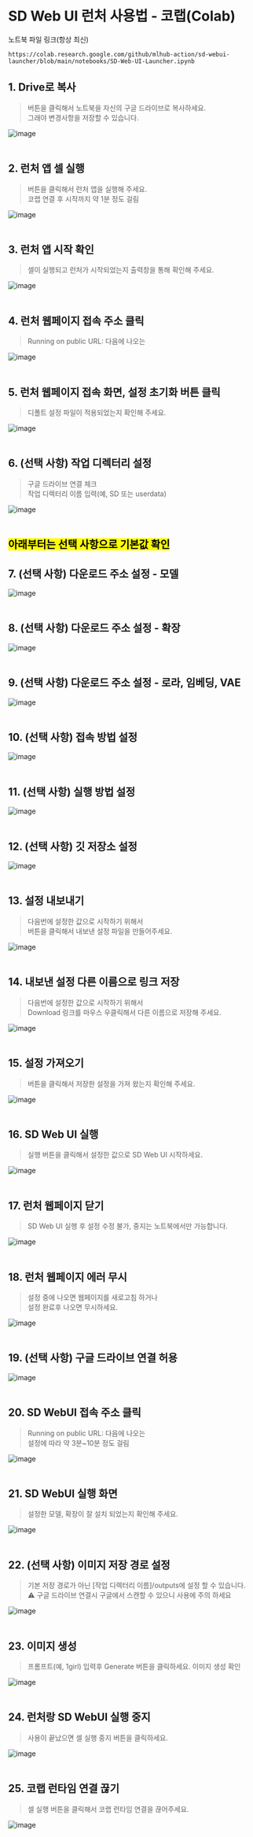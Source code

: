 # SD Web UI 런처 사용법 - 코랩(Colab)

노트북 파일 링크(항상 최신)

    https://colab.research.google.com/github/mlhub-action/sd-webui-launcher/blob/main/notebooks/SD-Web-UI-Launcher.ipynb

## 1. Drive로 복사
> 버튼을 클릭해서 노트북을 자신의 구글 드라이브로 복사하세요.<br>
> 그래야 변경사항을 저장할 수 있습니다.

![image](../images/01_Drive%EB%A1%9C_%EB%B3%B5%EC%82%AC.png)
<br>
<br>

## 2. 런처 앱 셀 실행
> 버튼을 클릭해서 런처 앱을 실행해 주세요.<br>
> 코랩 연결 후 시작까지 약 1분 정도 걸림

![image](../images/02_%EB%9F%B0%EC%B2%98_%EC%95%B1_%EC%85%80_%EC%8B%A4%ED%96%89_%EB%B2%84%ED%8A%BC_%ED%81%B4%EB%A6%AD.png)
<br>
<br>

## 3. 런처 앱 시작 확인
> 셀이 실행되고 런처가 시작되었는지 출력창을 통해 확인해 주세요.

![image](../images/03_%EB%9F%B0%EC%B2%98_%EC%95%B1_%EC%8B%9C%EC%9E%91_%ED%99%95%EC%9D%B8.png)
<br>
<br>

## 4. 런처 웹페이지 접속 주소 클릭
> Running on public URL: 다음에 나오는

![image](../images/04_%EB%9F%B0%EC%B2%98_%EC%95%B1_%EC%A0%91%EC%86%8D_%EC%A3%BC%EC%86%8C_%ED%81%B4%EB%A6%AD.png)
<br>
<br>

## 5. 런처 웹페이지 접속 화면, 설정 초기화 버튼 클릭
> 디폴트 설정 파일이 적용되었는지 확인해 주세요.

![image](../images/05_%EC%84%A4%EC%A0%95_%EC%B4%88%EA%B8%B0%ED%99%94_%EB%B2%84%ED%8A%BC_%ED%81%B4%EB%A6%AD.png)
<br>
<br>

## 6. (선택 사항) 작업 디렉터리 설정
> 구글 드라이브 연결 체크<br>
> 작업 디렉터리 이름 입력(예, SD 또는 userdata)

![image](../images/06_%EC%9E%91%EC%97%85_%EB%94%94%EB%A0%89%ED%84%B0%EB%A6%AC_%EC%84%A4%EC%A0%95.png)
<br>
<br>

## <span style="color:black; background-color: yellow;">아래부터는 선택 사항으로 기본값 확인</span>

## 7. (선택 사항) 다운로드 주소 설정 - 모델

![image](../images/07_%EB%8B%A4%EC%9A%B4%EB%A1%9C%EB%93%9C_%EC%A3%BC%EC%86%8C_%EC%84%A4%EC%A0%95_%EB%AA%A8%EB%8D%B8.png)
<br>
<br>

## 8. (선택 사항) 다운로드 주소 설정 - 확장

![image](../images/08_%EB%8B%A4%EC%9A%B4%EB%A1%9C%EB%93%9C_%EC%A3%BC%EC%86%8C_%EC%84%A4%EC%A0%95_%ED%99%95%EC%9E%A5.png)
<br>
<br>

## 9. (선택 사항) 다운로드 주소 설정 - 로라, 임베딩, VAE

![image](../images/09_%EB%8B%A4%EC%9A%B4%EB%A1%9C%EB%93%9C_%EC%A3%BC%EC%86%8C_%EC%84%A4%EC%A0%95_%EB%82%98%EB%A8%B8%EC%A7%80.png)
<br>
<br>

## 10. (선택 사항) 접속 방법 설정
![image](../images/10_%EC%A0%91%EC%86%8D_%EB%B0%A9%EB%B2%95_%EC%84%A4%EC%A0%95.png)
<br>
<br>

## 11. (선택 사항) 실행 방법 설정
![image](../images/11_%EC%8B%A4%ED%96%89_%EB%B0%A9%EB%B2%95_%EC%84%A4%EC%A0%95.png)
<br>
<br>

## 12. (선택 사항) 깃 저장소 설정
![image](../images/12_%EA%B9%83_%EC%A0%80%EC%9E%A5%EC%86%8C_%EC%84%A4%EC%A0%95.png)
<br>
<br>

## 13. 설정 내보내기
> 다음번에 설정한 값으로 시작하기 위해서<br> 버튼을 클릭해서 내보낸 설정 파일을 만들어주세요.

![image](../images/13_%EC%84%A4%EC%A0%95_%EB%82%B4%EB%B3%B4%EB%82%B4%EA%B8%B0.png)
<br>
<br>

## 14. 내보낸 설정 다른 이름으로 링크 저장
> 다음번에 설정한 값으로 시작하기 위해서<br>
> Download 링크를 마우스 우클릭해서 다른 이름으로 저장해 주세요.

![image](../images/14_%EB%82%B4%EB%B3%B4%EB%82%B8_%EC%84%A4%EC%A0%95_%EB%8B%A4%EB%A5%B8_%EC%9D%B4%EB%A6%84%EC%9C%BC%EB%A1%9C_%EB%A7%81%ED%81%AC_%EC%A0%80%EC%9E%A5.png)
<br>
<br>

## 15. 설정 가져오기
> 버튼을 클릭해서 저장한 설정을 가져 왔는지 확인해 주세요.

![image](../images/15_%EC%84%A4%EC%A0%95_%EA%B0%80%EC%A0%B8%EC%98%A4%EA%B8%B0_.png)
<br>
<br>

## 16. SD Web UI 실행 
> 실행 버튼을 클릭해서 설정한 값으로 SD Web UI 시작하세요.

![image](../images/16_%EC%8B%A4%ED%96%89_%EB%B2%84%ED%8A%BC_%ED%81%B4%EB%A6%AD_.png)
<br>
<br>

## 17. 런처 웹페이지 닫기
> SD Web UI 실행 후 설정 수정 불가, 중지는 노트북에서만 가능합니다.

![image](../images/17_%EB%9F%B0%EC%B2%98_%EC%9B%B9_%ED%8E%98%EC%9D%B4%EC%A7%80_%EB%8B%AB%EA%B8%B0.png)
<br>
<br>

## 18. 런처 웹페이지 에러 무시
> 설정 중에 나오면 웹페이지를 새로고침 하거나<br>
> 설정 완료후 나오면 무시하세요.

![image](../images/18_%EB%9F%B0%EC%B2%98_%EC%97%90%EB%9F%AC_%EB%A9%94%EC%8B%9C%EC%A7%80_%EB%AC%B4%EC%8B%9C_%EB%98%90%EB%8A%94_%EC%83%88%EB%A1%9C%EA%B3%A0%EC%B9%A8.png)
<br>
<br>

## 19. (선택 사항) 구글 드라이브 연결 허용

![image](../images/19_%EA%B5%AC%EA%B8%80_%EB%93%9C%EB%9D%BC%EC%9D%B4%EB%B8%8C_%EC%97%B0%EA%B2%B0_%ED%97%88%EC%9A%A9.png)
<br>
<br>

## 20. SD WebUI 접속 주소 클릭
> Running on public URL: 다음에 나오는<br>
> 설정에 따라 약 3분~10분 정도 걸림

![image](../images/20_%EB%85%B8%ED%8A%B8%EB%B6%81_%EC%B6%9C%EB%A0%A5%EC%B0%BD_SD_Web_UI_%EC%A0%91%EC%86%8D_%EC%A3%BC%EC%86%8C_%ED%81%B4%EB%A6%AD.png)
<br>
<br>

## 21. SD WebUI 실행 화면
> 설정한 모델, 확장이 잘 설치 되었는지 확인해 주세요.

![image](../images/21_SD_Web_UI_%EC%8B%A4%ED%96%89_%ED%99%94%EB%A9%B4.png)
<br>
<br>

## 22. (선택 사항) 이미지 저장 경로 설정
> 기본 저장 경로가 아닌 [작업 디렉터리 이름]/outputs에 설정 할 수 있습니다. <br>
> ⚠️ 구글 드라이브 연결시 구글에서 스캔할 수 있으니 사용에 주의 하세요

![image](../images/22_%EC%9D%B4%EB%AF%B8%EC%A7%80_%EC%A0%80%EC%9E%A5_%EA%B2%BD%EB%A1%9C_%EC%84%A4%EC%A0%95.png)
<br>
<br>

## 23. 이미지 생성
> 프롬프트(예, 1girl) 입력후 Generate 버튼을 클릭하세요. 
> 이미지 생성 확인

![image](../images/23_%EC%9D%B4%EB%AF%B8%EC%A7%80_%EC%83%9D%EC%84%B1_1girl.png)
<br>
<br>

## 24. 런처랑 SD WebUI 실행 중지
> 사용이 끝났으면 셀 실행 중지 버튼을 클릭하세요.

![image](../images/24_%EC%8B%A4%ED%96%89_%EC%A4%91%EC%A7%80.png)
<br>
<br>

## 25. 코랩 런타임 연결 끊기
> 셀 실행 버튼을 클릭해서 코랩 런타임 연결을 끊어주세요.

![image](../images/25_%EC%BD%94%EB%9E%A9_%EC%97%B0%EA%B2%B0_%EB%81%8A%EA%B8%B0.png)
<br>
<br>

